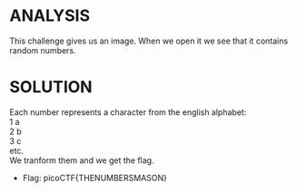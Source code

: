 # ANALYSIS
This challenge gives us an image. When we open it we see that it contains random numbers.  
  

# SOLUTION
Each number represents a character from the english alphabet:  
1 a  
2 b  
3 c  
etc.  
We tranform them and we get the flag.  
  

* Flag: picoCTF{THENUMBERSMASON}
